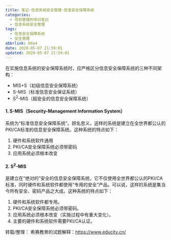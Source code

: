 ```yaml
---
title: 笔记-信息系统安全管理-信息安全保障系统
categories:
  - 项目管理的培训笔记
  - 信息系统安全管理
tags:
  - 信息安全保障系统
  - 安全管理
abbrlink: b6e4
date: 2020-05-07 21:59:01
updated: 2020-05-07 21:59:01
---
```


在实施信息系统的安全保障系统时，应严格区分信息安全保障系统的三种不同架构：

- MIS+S（初级信息安全保障系统）
- S-MIS（标准信息安全保证系统）
- S<sup>2</sup>-MIS（超安全的信息安全保障系统）<!-- more -->

#### 1. S-MIS（Security-Management Information System）

系统为“标准信息安全保障系统”。顾名思义，这样的系统是建立在全世界都公认的PKI/CA标准的信息安全保障系统。这种系统的特点如下：

1. 硬件和系统软件通用
2. PKI/CA安全保障系统必须带密码
3. 应用系统必须根本改变

#### 2. S<sup>2</sup>-MIS

是建立在“绝对的”安全的信息安全保障系统，它不仅使用全世界都公认的PKI/CA标准，同时硬件和系统软件都使用“专用的安全”产品。可以说，这样的系统是集当今所有安全、密码产品之大成。这种系统的特点如下：

1. 硬件和系统软件都专用。
2. PKI/CA安全保障系统必须带密码。
3. 应用系统必须根本改变（实施过程中有重大变化）。
4. 主要的硬件和系统软件需要PKI/CA认证。

转载/整理：
希赛教育的试题解释：<https://www.educity.cn/>
